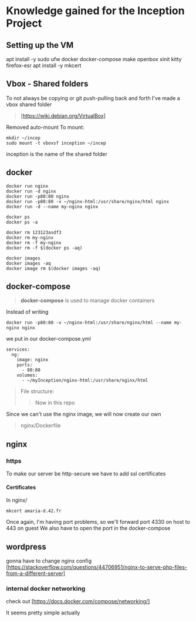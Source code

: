 # Knowledge gained for the Inception Project

## Setting up the VM
apt install -y sudo ufw docker docker-compose make openbox xinit kitty firefox-esr
apt install -y mkcert

## Vbox - Shared folders
To not always be copying or git push-pulling back and forth I've made a vbox shared folder
> [https://wiki.debian.org/VirtualBox]

Removed auto-mount
To mount:
```
mkdir ~/incep
sudo mount -t vboxsf inception ~/incep
```
inception is the name of the shared folder


## docker
```
docker run nginx
docker run -d nginx
docker run -p80:80 nginx
docker run -p80:80 -v ~/nginx-html:/usr/share/nginx/html nginx
docker run -d --name my-nginx nginx
```
```
docker ps
docker ps -a
```

```
docker rm 123123asdf3
docker rm my-nginx
docker rm -f my-nginx
docker rm -f $(docker ps -aq)
```

```
docker images
docker images -aq
docker image rm $(docker images -aq)
```

## docker-compose
 > **docker-compose** is used to manage docker containers

Instead of writing
```
docker run -p80:80 -v ~/nginx-html:/usr/share/nginx/html --name my-nginx nginx
```
we put in our docker-compose.yml
```
services:
  ng:
    image: nginx
    ports:
      - 80:80
    volumes:
      - ~/myInception/nginx-html:/usr/share/nginx/html

```

> File structure:
> > Now in this repo

Since we can't use the nginx image, we will now create our own
> nginx/Dockerfile

## nginx

### https
To make our server be http-secure we have to add ssl certificates

#### Certificates
In nginx/
```
mkcert amaria-d.42.fr
```

Once again, I'm having port problems, so we'll forward port 4330 on host to 443 on guest
We also have to open the port in the docker-compose

## wordpress
gonna have to change nginx config
[https://stackoverflow.com/questions/44706951/nginx-to-serve-php-files-from-a-different-server]

### internal docker networking
check out [https://docs.docker.com/compose/networking/]

It seems pretty simple actually